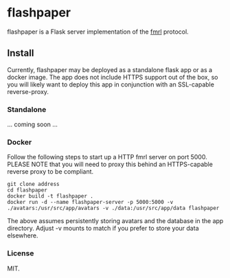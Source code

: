 # flashpaper
flashpaper is a Flask server implementation of the [fmrl](https://github.com/makeworld-the-better-one/fmrl) protocol.

## Install
Currently, flashpaper may be deployed as a standalone flask app or as a docker image. The app does not include HTTPS support out of the box, so you will likely want to deploy this app in conjunction with an SSL-capable reverse-proxy.

### Standalone
... coming soon ...

### Docker
Follow the following steps to start up a HTTP fmrl server on port 5000. PLEASE NOTE that you will need to proxy this behind an HTTPS-capable reverse proxy to be compliant.

```shell
git clone address
cd flashpaper
docker build -t flashpaper .
docker run -d --name flashpaper-server -p 5000:5000 -v ./avatars:/usr/src/app/avatars -v ./data:/usr/src/app/data flashpaper
```
The above assumes persistently storing avatars and the database in the app directory. Adjust -v mounts to match if you prefer to store your data elsewhere.

### License

MIT.
